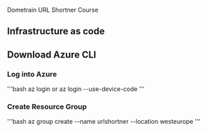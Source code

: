 Dometrain URL Shortner Course

## Infrastructure as code
## Download Azure CLI
### Log into Azure
'''bash
az login or az login --use-device-code
'''
### Create Resource Group
'''bash
az group create --name urlshortner --location westeurope
'''